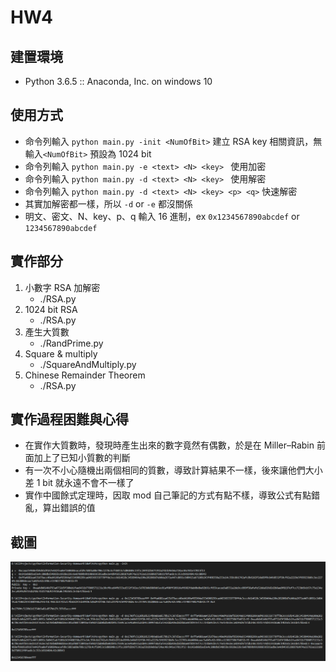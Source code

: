 # HW4

## 建置環境

- Python 3.6.5 :: Anaconda, Inc. on windows 10

## 使用方式

* 命令列輸入 ```python main.py -init <NumOfBit>``` 建立 RSA key 相關資訊，無輸入```<NumOfBit>``` 預設為 1024 bit
* 命令列輸入 ```python main.py -e <text> <N> <key> ``` 使用加密
* 命令列輸入 ```python main.py -d <text> <N> <key> ``` 使用解密
* 命令列輸入 ```python main.py -d <text> <N> <key> <p> <q>``` 快速解密
* 其實加解密都一樣，所以 ```-d``` or ```-e``` 都沒關係
* 明文、密文、N、key、p、q 輸入 16 進制，ex ```0x1234567890abcdef``` or ```1234567890abcdef```

## 實作部分
1. 小數字 RSA 加解密
    * ./RSA.py
2. 1024 bit RSA
    * ./RSA.py
3. 產生大質數
    * ./RandPrime.py
4. Square & multiply
    * ./SquareAndMultiply.py
5. Chinese Remainder Theorem 
    * ./RSA.py

## 實作過程困難與心得
* 在實作大質數時，發現時產生出來的數字竟然有偶數，於是在 Miller–Rabin 前面加上了已知小質數的判斷
* 有一次不小心隨機出兩個相同的質數，導致計算結果不一樣，後來讓他們大小差 1 bit 就永遠不會不一樣了
* 實作中國餘式定理時，因取 mod 自己筆記的方式有點不樣，導致公式有點錯亂，算出錯誤的值

## 截圖
![result](./Result.png)